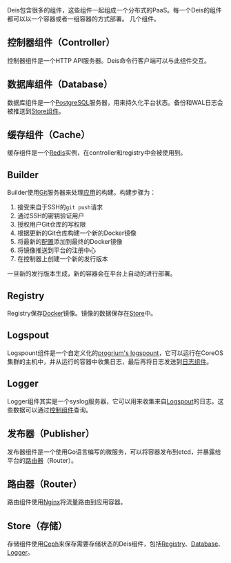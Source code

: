 Deis包含很多的组件，这些组件一起组成一个分布式的PaaS。每一个Deis的组件都可以以一个容器或者一组容器的方式部署。
几个组件。

控制器组件（Controller）
---------

控制器组件是一个HTTP API服务器。Deis命令行客户端可以与此组件交互。

数据库组件（Database）
--------

数据库组件是一个[PostgreSQL](http://www.postgresql.org/)服务器，用来持久化平台状态。备份和WAL日志会被推送到[Store组件](http://docs.deis.io/en/latest/understanding_deis/components/#store)。

缓存组件（Cache）
-------

缓存组件是一个[Redis](http://redis.io/)实例，在controller和registry中会被使用到。

Builder
---------

Builder使用[Git](http://git-scm.com/)服务器来处理[应用](http://docs.deis.io/en/latest/reference/terms/application/#application)的构建。构建步骤为：

1. 接受来自于SSH的`git push`请求
2. 通过SSH的密钥验证用户
3. 授权用户Git仓库的写权限
4. 根据更新的Git仓库构建一个新的Docker镜像
5. 将最新的[配置](http://docs.deis.io/en/latest/reference/terms/config/#config)添加到最终的Docker镜像
6. 将镜像推送到平台的注册中心
7. 在控制器上创建一个新的发行版本

一旦新的发行版本生成，新的容器会在平台上自动的进行部署。

Registry
-----

Registry保存[Docker](http://docker.io/)镜像。镜像的数据保存在[Store](http://docs.deis.io/en/latest/understanding_deis/components/#store)中。

Logspout
--------

Logspount组件是一个自定义化的[progrium's logspount](https://github.com/progrium/logspout)，它可以运行在CoreOS集群的主机中，并从运行的容器中收集日志，最后再将日志发送到[日志组件](http://docs.deis.io/en/latest/understanding_deis/components/#logger)。

Logger
-----

Logger组件其实是一个syslog服务器，它可以用来收集来自[Logspout](http://docs.deis.io/en/latest/understanding_deis/components/#logspout)的日志。这些数据可以通过[控制组件](http://docs.deis.io/en/latest/reference/terms/controller/#controller)查询。


发布器（Publisher）
-----

发布器组件是一个使用Go语言编写的微服务，可以将容器发布到etcd，并暴露给平台的[路由器](http://docs.deis.io/en/latest/understanding_deis/components/#router)（Router）。


路由器（Router）
-----

路由组件使用[Nginx](http://nginx.org/)将流量路由到应用容器。

Store（存储）
--------
存储组件使用[Ceph](http://ceph.com/)来保存需要存储状态的Deis组件，包括[Registry](http://docs.deis.io/en/latest/understanding_deis/components/#registry)、[Database](http://docs.deis.io/en/latest/understanding_deis/components/#database)、[Logger](http://docs.deis.io/en/latest/understanding_deis/components/#logger)。

